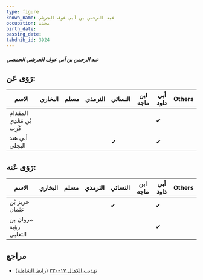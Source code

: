 ```yaml
---
type: figure
known_name: عبد الرحمن بن أبي عوف الجرشي
occupation: محدث
birth_date:
passing_date:
tahdhib_id: 3924
---
```

##### عبد الرحمن بن أبي عوف الجرشي الحمصي

## رَوَى عَن:
| الاسم                     | البخاري | مسلم | الترمذي | النسائي | ابن ماجه | أبي داود | Others |
| ------------------------- | ------- | ---- | ------- | ------- | -------- | -------- | ------ |
| المقدام بْن مَعْدِي كَرِب |         |      |         |         |          | ✔        |        |
| أبي هند البجلي            |         |      |         | ✔       |          | ✔        |        |
## رَوَى عَنه:
| الاسم                 | البخاري | مسلم | الترمذي | النسائي | ابن ماجه | أبي داود | Others |
| --------------------- | ------- | ---- | ------- | ------- | -------- | -------- | ------ |
| حريز بْن عثمان        |         |      |         | ✔       |          | ✔        |        |
| مروان بن رؤبة التغلبي |         |      |         |         |          | ✔        |        |
## مراجع
- [تهذيب الكمال ١٧-٣٣٠](obsidian://open?vault=Tahdhib-al-Kamal&file=Figures/٣٩٢٤-عبد%20الرحمن%20بن%20أبي%20عوف%20الجرشي%20الحمصي) ([رابط الشاملة](https://shamela.ws/book/3722/8880))